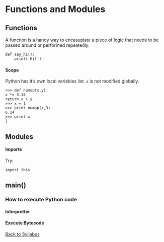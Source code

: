 # Functions and Modules

## Functions

A function is a handy way to encasuplate a piece of logic that needs to be passed around or performed repeatedly.

    def say_hi():
        print('Hi!')

#### Scope

Python has it’s own local variables list. `x` is not modified globally.

    >>> def numop(x,y):
    x *= 3.14
    return x + y
    >>> x = 1
    >>> print numop(x,3)
    6.14
    >>> print x
    1

## Modules

#### Imports

Try:

    import this

## main()

### How to execute Python code

#### Interpretter

#### Execute Bytecode


[Back to Syllabus](../../README.md)
